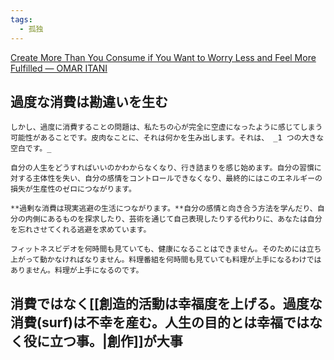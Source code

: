 ```yaml
---
tags:
  - 孤独
---
```

[Create More Than You Consume if You Want to Worry Less and Feel More Fulfilled — OMAR ITANI](https://www.omaritani.com/blog/create-more-consume-less)

## 過度な消費は勘違いを生む

```
しかし、過度に消費することの問題は、私たちの心が完全に空虚になったように感じてしまう可能性があることです。皮肉なことに、それは何かを生み出します。それは、 _1 つの大きな空白です。_

自分の人生をどうすればいいのかわからなくなり、行き詰まりを感じ始めます。自分の習慣に対する主体性を失い、自分の感情をコントロールできなくなり、最終的にはこのエネルギーの損失が生産性のゼロにつながります。

**過剰な消費は現実逃避の生活につながります。**自分の感情と向き合う方法を学んだり、自分の内側にあるものを探求したり、芸術を通じて自己表現したりする代わりに、あなたは自分を忘れさせてくれる逃避を求めています。
```

```
フィットネスビデオを何時間も見ていても、健康になることはできません。そのためには立ち上がって動かなければなりません。料理番組を何時間も見ていても料理が上手になるわけではありません。料理が上手になるのです。
```

## 消費ではなく[[創造的活動は幸福度を上げる。過度な消費(surf)は不幸を産む。人生の目的とは幸福ではなく役に立つ事。|創作]]が大事


